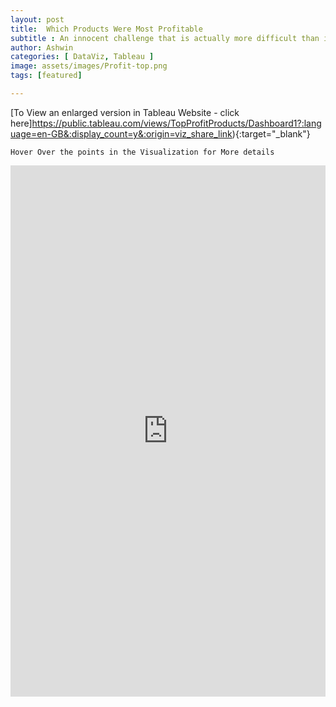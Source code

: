 ```yaml
---
layout: post
title:  Which Products Were Most Profitable
subtitle : An innocent challenge that is actually more difficult than it first appears
author: Ashwin
categories: [ DataViz, Tableau ]
image: assets/images/Profit-top.png
tags: [featured]

---
```

[To View an enlarged version in Tableau Website - click here]https://public.tableau.com/views/TopProfitProducts/Dashboard1?:language=en-GB&:display_count=y&:origin=viz_share_link){:target="_blank"}

```
Hover Over the points in the Visualization for More details 
```

<iframe seamless frameborder="0" src="https://public.tableau.com/views/TopProfitProducts/Dashboard1?:language=en-GB&:display_count=y&:origin=viz_share_link&:showVizHome=no" width = '100%' height = '850'></iframe>
